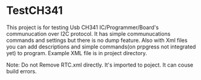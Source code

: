 # TestCH341
This project is for testing Usb CH341 IC/Programmer/Board's communucation over I2C protocol. It has simple communucations commands and settings but there is no dump feature. Also with Xml files you can add descriptions and simple commands(on prpgress not integrated yet) to program. Example XML file is in project directory. 

Note: Do not Remove RTC.xml directly. It's imported to poject. It can couse build errors.
